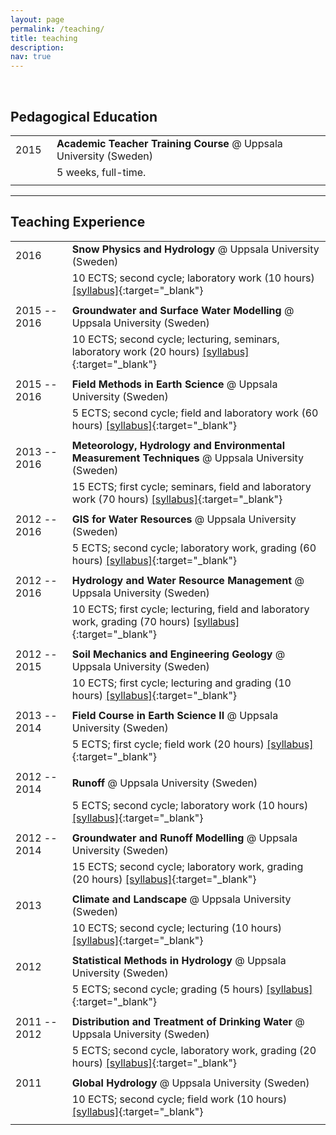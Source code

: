 ```yaml
---
layout: page
permalink: /teaching/
title: teaching
description:
nav: true
---
```


&nbsp;

## Pedagogical Education

| | |
|-|-|
| 2015&nbsp;&nbsp; | **Academic Teacher Training Course** @ Uppsala University (Sweden) |
| | 5 weeks, full-time. |
| | |

---

## Teaching Experience

| | |
|-|-|
| 2016 | **Snow Physics and Hydrology** @ Uppsala University (Sweden) |
| | 10 ECTS; second cycle; laboratory work (10 hours) [[syllabus]](http://www.uu.se/en/admissions/master/selma/kursplan/?kKod=1GE056){:target="_blank"} |
| | |
| 2015 -- 2016 &nbsp;&nbsp; | **Groundwater and Surface Water Modelling** @ Uppsala University (Sweden) |
| | 10 ECTS; second cycle; lecturing, seminars, laboratory work (20 hours) [[syllabus]](http://www.uu.se/en/admissions/master/selma/kursplan/?kKod=1HY041){:target="_blank"} |
| | |
| 2015 -- 2016 | **Field Methods in Earth Science** @ Uppsala University (Sweden) |
| | 5 ECTS; second cycle; field and laboratory work (60 hours) [[syllabus]](http://www.uu.se/en/admissions/master/selma/kursplan/?kKod=1GE043){:target="_blank"} |
| | |
| 2013 -- 2016 | **Meteorology, Hydrology and Environmental Measurement Techniques** @ Uppsala University (Sweden) |
| | 15 ECTS; first cycle; seminars, field and laboratory work (70 hours) [[syllabus]](http://www.uu.se/en/admissions/master/selma/kursplan/?kKod=1TV015){:target="_blank"} |
| | |
| 2012 -- 2016 | **GIS for Water Resources** @ Uppsala University (Sweden) |
| | 5 ECTS; second cycle; laboratory work, grading (60 hours) [[syllabus]](https://www.uu.se/en/admissions/master/selma/kursplan/?kKod=1TV444){:target="_blank"} |
| | |
| 2012 -- 2016 | **Hydrology and Water Resource Management** @ Uppsala University (Sweden) |
| | 10 ECTS; first cycle; lecturing, field and laboratory work, grading (70 hours) [[syllabus]](http://www.uu.se/en/admissions/master/selma/kursplan/?kKod=1HY141){:target="_blank"} |
| | |
| 2012 -- 2015 | **Soil Mechanics and Engineering Geology** @ Uppsala University (Sweden) |
| | 10 ECTS; first cycle; lecturing and grading (10 hours) [[syllabus]](http://www.uu.se/en/admissions/master/selma/kursplan/?kKod=1GV047){:target="_blank"} |
| | |
| 2013 -- 2014 | **Field Course in Earth Science II** @ Uppsala University (Sweden) |
| | 5 ECTS; first cycle; field work (20 hours) [[syllabus]](http://www.uu.se/en/admissions/master/selma/kursplan/?kKod=1GV053){:target="_blank"} |
| | |
| 2012 -- 2014 | **Runoff** @ Uppsala University (Sweden) |
| | 5 ECTS; second cycle; laboratory work (10 hours) [[syllabus]](http://www.uu.se/en/admissions/master/selma/kursplan/?kKod=1TV443){:target="_blank"} |
| | |
| 2012 -- 2014 | **Groundwater and Runoff Modelling** @ Uppsala University (Sweden) |
| | 15 ECTS; second cycle; laboratory work, grading (20 hours) [[syllabus]](https://www.uu.se/en/admissions/master/selma/kursplan/?kKod=1HY000){:target="_blank"} |
| | |
| 2013 | **Climate and Landscape** @ Uppsala University (Sweden) |
| | 10 ECTS; second cycle; lecturing (10 hours) [[syllabus]](https://www.uu.se/en/admissions/master/selma/kursplan/?kKod=1GE111){:target="_blank"} |
| | |
| 2012 | **Statistical Methods in Hydrology** @ Uppsala University (Sweden) |
| | 5 ECTS; second cycle; grading (5 hours) [[syllabus]](https://www.uu.se/en/admissions/master/selma/kursplan/?kKod=1HY114){:target="_blank"} |
| | | 
| 2011 -- 2012 | **Distribution and Treatment of Drinking Water** @ Uppsala University (Sweden) |
| | 5 ECTS; second cycle, laboratory work, grading (20 hours) [[syllabus]](https://www.uu.se/en/admissions/master/selma/kursplan/?kKod=1TV441){:target="_blank"} |
| | |
| 2011 | **Global Hydrology** @ Uppsala University (Sweden) |
| | 10 ECTS; second cycle; field work (10 hours) [[syllabus]](https://www.uu.se/en/admissions/master/selma/kursplan/?kKod=1HY115){:target="_blank"} |
| | |

<!-- For now, this page is assumed to be a static description of your courses. You can convert it to a collection similar to `_projects/` so that you can have a dedicated page for each course.

Organize your courses by years, topics, or universities, however you like! -->
